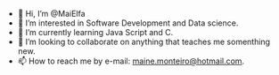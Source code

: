 - 👋 Hi, I’m @MaiElfa
- 👀 I’m interested in Software Development and Data science.
- 🌱 I’m currently learning Java Script and C.
- 💞️ I’m looking to collaborate on anything that teaches me somenthing new.
- 📫 How to reach me by e-mail: maine.monteiro@hotmail.com.

<!---
MaiElfa/MaiElfa is a ✨ special ✨ repository because its `README.md` (this file) appears on your GitHub profile.
You can click the Preview link to take a look at your changes.
--->
